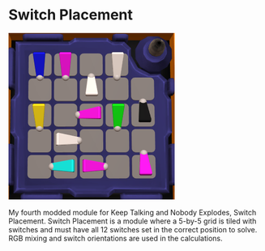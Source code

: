 # Switch Placement

![Switch Placement Image](Assets/previewImage.png)

My fourth modded module for Keep Talking and Nobody Explodes, Switch Placement. Switch Placement is a module where a 5-by-5 grid is tiled with switches and must have all 12 switches set in the correct position to solve. RGB mixing and switch orientations are used in the calculations.